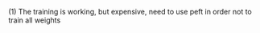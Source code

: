(1) The training is working, but expensive, need to use peft in order not to train all weights <br>
